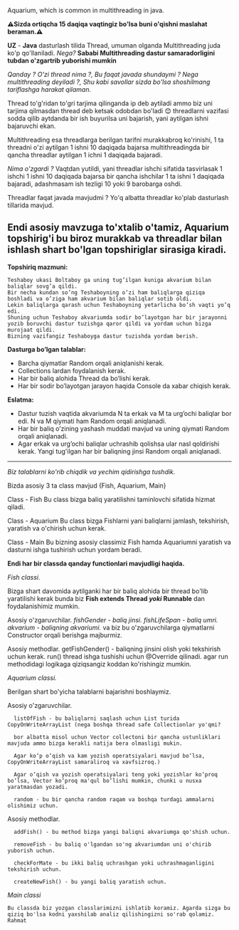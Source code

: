 Aquarium, which is common in multithreading in java.

**⚠️Sizda ortiqcha 15 daqiqa vaqtingiz bo'lsa buni o'qishni maslahat beraman.⚠️**

**UZ** - **Java** dasturlash tilida Thread, umuman olganda Multithreading juda ko'p qo'llaniladi.
_Nega?_
**Sababi Multithreading dastur samaradorligini tubdan o'zgartrib yuborishi mumkin**

_Qanday ?
O'zi thread nima ?,
Bu faqat javada shundaymi ?
Nega multithreading deyiladi ?,
Shu kabi savollar sizda bo'lsa shoshilmang tariflashga harakat qilaman._


Thread to'g'ridan to'gri tarjima qilinganda ip deb aytiladi ammo biz uni tarjima qilmasdan thread deb ketsak odobdan bo'ladi 😊
threadlarni vazifasi sodda qilib aytdanda bir ish buyurilsa uni bajarish, yani aytilgan ishni bajaruvchi ekan.

Multithreading esa threadlarga berilgan tarifni murakkabroq ko'rinishi, 1 ta threadni o'zi aytilgan 1 ishni 10 daqiqada bajarsa
multithreadingda bir qancha threadlar aytilgan 1 ichni 1 daqiqada bajaradi. 

_Nima o'zgardi ?_
Vaqtdan yutildi, yani threadlar ishchi sifatida tasvirlasak 1 ishchi 1 ishni 10 daqiqada bajarsa bir qancha ishchilar 1 ta ishni 1 daqiqada bajaradi,
adashmasam ish tezligi 10 yoki 9 barobarga oshdi.

Threadlar faqat javada mavjudmi ?
Yo'q albatta threadlar ko'plab dasturlash tillarida mavjud.

Endi asosiy mavzuga to'xtalib o'tamiz, Aquarium topshirig'i bu biroz murakkab va threadlar bilan ishlash shart bo'lgan topshiriglar sirasiga kiradi.
----------------------------------------------------------------------------------------------------
**Topshiriq mazmuni:**

    Teshaboy ukasi Boltaboy ga uning tug’ilgan kuniga akvarium bilan baliqlar sovg’a qildi.
    Bir necha kundan so’ng Teshaboyning o’zi ham baliqlarga qiziqa boshladi va o’ziga ham akvarium bilan baliqlar sotib oldi.
    Lekin baliqlarga qarash uchun Teshaboyning yetarlicha bo’sh vaqti yo’q edi. 
    Shuning uchun Teshaboy akvariumda sodir bo’layotgan har bir jarayonni yozib boruvchi dastur tuzishga qaror qildi va yordam uchun bizga murojaat qildi.
    Bizning vazifangiz Teshaboyga dastur tuzishda yordam berish.
    
**Dasturga bo’lgan talablar:**

  - Barcha qiymatlar Random orqali aniqlanishi kerak.
  - Collections lardan foydalanish kerak.
  - Har bir baliq alohida Thread da bo’lishi kerak.
  - Har bir sodir bo’layotgan jarayon haqida Console da xabar chiqish kerak.

**Eslatma:**

  - Dastur tuzish vaqtida akvariumda N ta erkak va M ta urg’ochi baliqlar bor edi. N va M
    qiymati ham Random orqali aniqlanadi.
  - Har bir baliq o’zining yashash muddati mavjud va uning qiymati Random orqali
    aniqlanadi.
  - Agar erkak va urg’ochi baliqlar uchrashib qolishsa ular nasl qoldirishi kerak. Yangi
    tug'ilgan har bir baliqning jinsi Random orqali aniqlanadi.
----------------------------------------------------------------------------------------------------

_Biz talablarni ko'rib chiqdik va yechim qidirishga tushdik._

Bizda asosiy 3 ta class mavjud 
                              {Fish, Aquarium, Main}

Class - Fish
    Bu class bizga baliq yaratilishni taminlovchi sifatida hizmat qiladi.
    
Class - Aquarium
    Bu class bizga Fishlarni yani baliqlarni jamlash, tekshirish, yaratish va o'chirish uchun kerak.
    
Class - Main 
    Bu bizning asosiy classimiz Fish hamda Aquariumni yaratish va dasturni ishga tushirish uchun yordam beradi.


**Endi har bir classda qanday functionlari mavjudligi haqida.**

_Fish classi._

  Bizga shart davomida aytilganki har bir baliq alohida bir thread bo'lib yaratilishi kerak bunda biz **Fish extends Thread _yoki_ Runnable** dan foydalanishimiz mumkin.

Asosiy o'zgaruvchilar.
        _fishGender - baliq jinsi.
        fishLifeSpan - baliq umri.
        akvarium - baliqning akvariumi._
va biz bu o'zgaruvchilarga qiymatlarni Constructor orqali berishga majburmiz.

Asosiy methodlar.
       getFishGender() - baliqning jinsini olish yoki tekshirish uchun kerak.
       run() thread ishga tushishi uchun @Override qilinadi.
       agar run methodidagi logikaga qiziqsangiz koddan ko'rishingiz mumkin.
       
_Aquarium classi._

  Berilgan shart bo'yicha talablarni bajarishni boshlaymiz.
  
Asosiy o'zgaruvchilar.

      listOfFish - bu baliqlarni saqlash uchun List turida CopyOnWriteArrayList (nega boshqa thread safe Collectionlar yo'qmi?
      
      bor albatta misol uchun Vector collectoni bir qancha ustunliklari mavjuda ammo bizga kerakli natija bera olmasligi mukin.
      
      Agar ko‘p o‘qish va kam yozish operatsiyalari mavjud bo‘lsa, CopyOnWriteArrayList samaraliroq va xavfsizroq.)
      
      Agar o‘qish va yozish operatsiyalari teng yoki yozishlar ko‘proq bo‘lsa, Vector ko‘proq ma'qul bo‘lishi mumkin, chunki u nusxa yaratmasdan yozadi.
      
      random - bu bir qancha random raqam va boshqa turdagi ammalarni olishimiz uchun.
      
Asosiy methodlar.

      addFish() - bu method bizga yangi baliqni akvariumga qo'shish uchun.
      
      removeFish - bu baliq o'lgandan so'ng akvariumdan uni o'chirib yuborish uchun.
      
      checkForMate - bu ikki baliq uchrashgan yoki uchrashmaganligini tekshirish uchun.
      
      createNewFish() - bu yangi baliq yaratish uchun.
      
_Main classi_

    Bu classda biz yozgan classlarimizni ishlatib koramiz. Agarda sizga bu qiziq bo'lsa kodni yaxshilab analiz qilishingizni so'rab qolamiz. Rahmat
